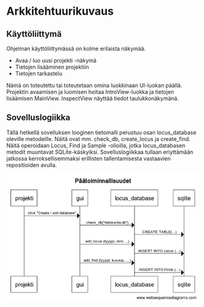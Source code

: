 # Arkkitehtuurikuvaus

## Käyttöliittymä

Ohjelman käyttöliittymässä on kolme erilaista näkymää. 
- Avaa / luo uusi projekti -näkymä
- Tietojen lisääminen projektiin
- Tietojen tarkastelu 

Nämä on toteutettu tai toteutetaan omina luokkinaan UI-luokan päällä. Projektin avaamisen ja luomisen hoitaa IntroView-luokka ja tietojen lisäämisen MainView. InspectView näyttää tiedot taulukkonäkymänä.

## Sovelluslogiikka

Tällä hetkellä sovelluksen looginen tietomalli perustuu osan locus_database oleville metodeille. Näitä ovat mm. check_db, create_locus ja create_find. Näitä operoidaan Locus, Find ja Sample -olioilla, jotka locus_databasen metodit muuntavat SQLite-käskyiksi. Sovelluslogiikkaa tullaan eriyttämään jatkossa kerroksellisemmaksi erillisten tallentamisesta vastaavien repositioiden avulla.

![Sovelluslogiikka](https://github.com/nikolaipaukkonen/ot_harjoitustyo-2021/blob/main/harjoitustyo/dokumentaatio/P%C3%A4%C3%A4toiminnallisuudet.png?raw=true)
